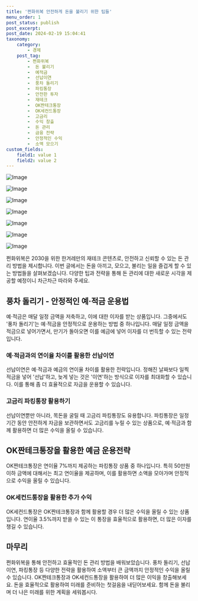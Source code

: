 ```yaml
---
title: '쩐화위복 안전하게 돈을 불리기 위한 팁들'
menu_order: 1
post_status: publish
post_excerpt: 
post_date: 2024-02-19 15:04:41
taxonomy:
    category:
        - 경제
    post_tag:
        - 쩐화위복
        -  돈 불리기
        -  예적금
        -  선납이연
        -  풍차 돌리기
        -  파킹통장
        -  안전한 투자
        -  재테크
        -  OK짠테크통장
        -  OK세컨드통장
        -  고금리
        -  수익 창출
        -  돈 관리
        -  금융 전략
        -  안정적인 수익
        -  소액 모으기
custom_fields:
    field1: value 1
    field2: value 2
---
```


![Image](https://imgnews.pstatic.net/image/028/2024/02/13/0002676629_001_20240213160501071.jpg?type=w647)

![Image](https://imgnews.pstatic.net/image/028/2024/02/13/0002676629_002_20240213160501099.jpg?type=w647)

![Image](https://imgnews.pstatic.net/image/028/2024/02/13/0002676629_003_20240213160501130.jpg?type=w647)

![Image](https://imgnews.pstatic.net/image/028/2024/02/13/0002676629_004_20240213160501158.jpg?type=w647)

![Image](https://imgnews.pstatic.net/image/028/2024/02/13/0002676629_005_20240213160501186.jpg?type=w647)

![Image](https://imgnews.pstatic.net/image/028/2024/02/13/0002676629_006_20240213160501213.jpg?type=w647)

![Image](https://imgnews.pstatic.net/image/028/2024/02/13/0002676629_007_20240213160501236.jpg?type=w647)

쩐화위복은 2030을 위한 한겨레만의 재테크 콘텐츠로, 안전하고 신뢰할 수 있는 돈 관리 방법을 제시합니다. 이번 글에서는 돈을 아끼고, 모으고, 불리는 일을 즐겁게 할 수 있는 방법들을 살펴보겠습니다. 다양한 팁과 전략을 통해 돈 관리에 대한 새로운 시각을 제공할 예정이니 차근차근 따라와 주세요.
## 풍차 돌리기 - 안정적인 예·적금 운용법
예·적금은 매달 일정 금액을 저축하고, 이에 대한 이자를 받는 상품입니다. 그중에서도 '풍차 돌리기'는 예·적금을 안정적으로 운용하는 방법 중 하나입니다. 매달 일정 금액을 적금으로 넣어가면서, 만기가 돌아오면 이를 예금에 넣어 이자를 더 번득할 수 있는 전략입니다.
### 예·적금과의 연이율 차이를 활용한 선납이연
선납이연은 예·적금과 예금의 연이율 차이를 활용한 전략입니다. 정해진 날짜보다 일찍 적금을 넣어 '선납'하고, 늦게 넣는 것은 '이연'하는 방식으로 이자를 최대화할 수 있습니다. 이를 통해 좀 더 효율적으로 자금을 운용할 수 있습니다.
### 고금리 파킹통장 활용하기
선납이연뿐만 아니라, 목돈을 굴릴 때 고금리 파킹통장도 유용합니다. 파킹통장은 일정 기간 동안 안전하게 자금을 보관하면서도 고금리를 누릴 수 있는 상품으로, 예·적금과 함께 활용하면 더 많은 수익을 올릴 수 있습니다.
## OK짠테크통장을 활용한 예금 운용전략
OK짠테크통장은 연이율 7%까지 제공하는 파킹통장 상품 중 하나입니다. 특히 50만원 이하 금액에 대해서는 최고 연이율을 제공하며, 이를 활용하면 소액을 모아가며 안정적으로 수익을 올릴 수 있습니다.
### OK세컨드통장을 활용한 추가 수익
OK세컨드통장은 OK짠테크통장과 함께 활용할 경우 더 많은 수익을 올릴 수 있는 상품입니다. 연이율 3.5%까지 받을 수 있는 이 통장을 효율적으로 활용하면, 더 많은 이자를 챙길 수 있습니다.
## 마무리
쩐화위복을 통해 안전하고 효율적인 돈 관리 방법을 배워보았습니다. 풍차 돌리기, 선납이연, 파킹통장 등 다양한 전략을 활용하여 소액부터 큰 금액까지 안정적인 수익을 올릴 수 있습니다. OK짠테크통장과 OK세컨드통장을 활용하여 더 많은 이익을 창출해보세요. 돈을 효율적으로 활용하여 미래를 준비하는 첫걸음을 내딛어보세요. 함께 돈을 불리며 더 나은 미래를 위한 계획을 세워봅시다.
